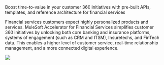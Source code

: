 Boost time-to-value in your customer 360 initiatives with pre-built APIs, templates, and reference architecture for financial services

Financial services customers expect highly personalized products and services. MuleSoft Accelerator for Financial Services simplifies customer 360 initiatives by unlocking both core banking and insurance platforms, systems of engagement (such as CRM and ITSM), Insuretechs, and FinTech data. This enables a higher level of customer service, real-time relationship management, and a more connected digital experience.

![](https://anypoint.mulesoft.com/exchange/org.mule.examples/mulesoft-accelerator-for-financial-services/1.12.0/external-resources/b429b11639391f0da0f9398039a6d0e07633f3c0/68747470733a2f2f7777772e6d756c65736f66742e636f6d2f6578742f736f6c7574696f6e732f696d616765732f66696e732d66756e6374696f6e616c2d766965772d6469616772616d2e737667)